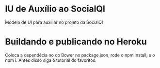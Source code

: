 # IU de Auxílio ao SocialQI

Modelo de UI para auxiliar no projeto da SocialQI

# Buildando e publicando no Heroku

Coloca a dependêcia no do Bower no package.json, rode o npm install, e o npm i. Antes disso siga o tutorial do favoritos. 
